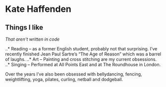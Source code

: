 # Kate Haffenden

## Things I like ##
*That aren't written in code*

..* Reading – as a former English student, probably not that surprising. I’ve recently finished Jean Paul Sartre’s “The Age of Reason” which  was a barrel of laughs.
..* Art – Painting and cross stitching are my current obsessions. 
..* Singing – Performed at All Points East and at The Roundhouse in London.

Over the years I’ve also been obsessed with bellydancing, fencing, weightlifting, yoga, pilates, curling, netball and dodgeball.
